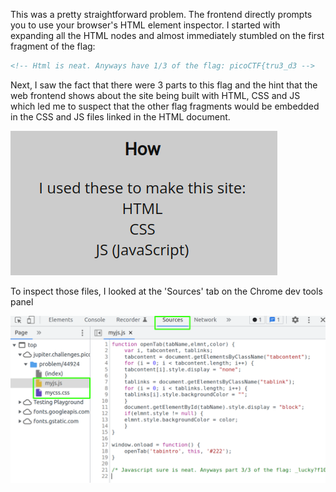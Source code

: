 This was a pretty straightforward problem. The frontend directly prompts you to
use your browser's HTML element inspector. I started with expanding all the
HTML nodes and almost immediately stumbled on the first fragment of the flag:

```html
<!-- Html is neat. Anyways have 1/3 of the flag: picoCTF{tru3_d3 -->
```

Next, I saw the fact that there were 3 parts to this flag and the hint that the
web frontend shows about the site being built with HTML, CSS and JS which led
me to suspect that the other flag fragments would be embedded in the CSS and JS
files linked in the HTML document. 

![how the site was made](https://raw.githubusercontent.com/Tymotex/CTFs/master/pico/Insp3ct0r/how.png)

To inspect those files, I looked at the
'Sources' tab on the Chrome dev tools panel

![Sources tab](https://raw.githubusercontent.com/Tymotex/CTFs/master/pico/Insp3ct0r/sources.png)
